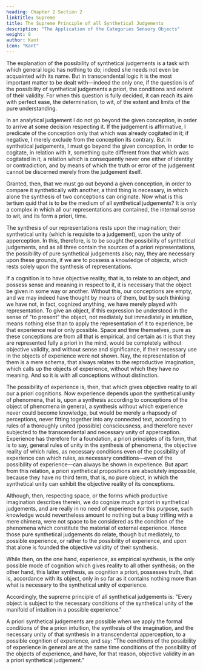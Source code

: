 ```yaml
---
heading: Chapter 2 Section 2
linkTitle: Supreme
title: The Supreme Principle of all Synthetical Judgements
description: "The Application of the Categories Sensory Objects"
weight: 8
author: Kant
icon: "Kant"
---
```



The explanation of the possibility of synthetical judgements is a task with which general logic has nothing to do; indeed she needs not even be acquainted with its name. But in transcendental logic it is the most important matter to be dealt with—indeed the only one, if the question is of the possibility of synthetical judgements a priori, the conditions and extent of their validity. For when this question is fully decided, it can reach its aim with perfect ease, the determination, to wit, of the extent and limits of the pure understanding.

In an analytical judgement I do not go beyond the given conception, in order to arrive at some decision respecting it. If the judgement is affirmative, I predicate of the conception only that which was already cogitated in it; if negative, I merely exclude from the conception its contrary. But in synthetical judgements, I must go beyond the given conception, in order to cogitate, in relation with it, something quite different from that which was cogitated in it, a relation which is consequently never one either of identity or contradiction, and by means of which the truth or error of the judgement cannot be discerned merely from the judgement itself.

Granted, then, that we must go out beyond a given conception, in order to compare it synthetically with another, a third thing is necessary, in which alone the synthesis of two conceptions can originate. Now what is this tertium quid that is to be the medium of all synthetical judgements? It is only a complex in which all our representations are contained, the internal sense to wit, and its form a priori, time.

The synthesis of our representations rests upon the imagination; their synthetical unity (which is requisite to a judgement), upon the unity of apperception. In this, therefore, is to be sought the possibility of synthetical judgements, and as all three contain the sources of a priori representations, the possibility of pure synthetical judgements also; nay, they are necessary upon these grounds, if we are to possess a knowledge of objects, which rests solely upon the synthesis of representations.

If a cognition is to have objective reality, that is, to relate to an object, and possess sense and meaning in respect to it, it is necessary that the object be given in some way or another. Without this, our conceptions are empty, and we may indeed have thought by means of them, but by such thinking we have not, in fact, cognized anything, we have merely played with representation. To give an object, if this expression be understood in the sense of "to present" the object, not mediately but immediately in intuition, means nothing else than to apply the representation of it to experience, be that experience real or only possible. Space and time themselves, pure as these conceptions are from all that is empirical, and certain as it is that they are represented fully a priori in the mind, would be completely without objective validity, and without sense and significance, if their necessary use in the objects of experience were not shown. Nay, the representation of them is a mere schema, that always relates to the reproductive imagination, which calls up the objects of experience, without which they have no meaning. And so it is with all conceptions without distinction.

The possibility of experience is, then, that which gives objective reality to all our a priori cognitions. Now experience depends upon the synthetical unity of phenomena, that is, upon a synthesis according to conceptions of the object of phenomena in general, a synthesis without which experience never could become knowledge, but would be merely a rhapsody of perceptions, never fitting together into any connected text, according to rules of a thoroughly united (possible) consciousness, and therefore never subjected to the transcendental and necessary unity of apperception. Experience has therefore for a foundation, a priori principles of its form, that is to say, general rules of unity in the synthesis of phenomena, the objective reality of which rules, as necessary conditions even of the possibility of experience can which rules, as necessary conditions—even of the possibility of experience—can always be shown in experience. But apart from this relation, a priori synthetical propositions are absolutely impossible, because they have no third term, that is, no pure object, in which the synthetical unity can exhibit the objective reality of its conceptions.

Although, then, respecting space, or the forms which productive imagination describes therein, we do cognize much a priori in synthetical judgements, and are really in no need of experience for this purpose, such knowledge would nevertheless amount to nothing but a busy trifling with a mere chimera, were not space to be considered as the condition of the phenomena which constitute the material of external experience. Hence those pure synthetical judgements do relate, though but mediately, to possible experience, or rather to the possibility of experience, and upon that alone is founded the objective validity of their synthesis.

While then, on the one hand, experience, as empirical synthesis, is the only possible mode of cognition which gives reality to all other synthesis; on the other hand, this latter synthesis, as cognition a priori, possesses truth, that is, accordance with its object, only in so far as it contains nothing more than what is necessary to the synthetical unity of experience.

Accordingly, the supreme principle of all synthetical judgements is: "Every object is subject to the necessary conditions of the synthetical unity of the manifold of intuition in a possible experience."

A priori synthetical judgements are possible when we apply the formal conditions of the a priori intuition, the synthesis of the imagination, and the necessary unity of that synthesis in a transcendental apperception, to a possible cognition of experience, and say: "The conditions of the possibility of experience in general are at the same time conditions of the possibility of the objects of experience, and have, for that reason, objective validity in an a priori synthetical judgement."



